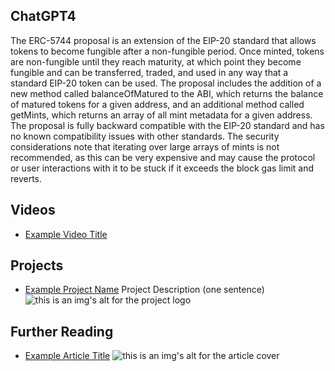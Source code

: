 ## ChatGPT4

The ERC-5744 proposal is an extension of the EIP-20 standard that allows tokens to become fungible after a non-fungible period. Once minted, tokens are non-fungible until they reach maturity, at which point they become fungible and can be transferred, traded, and used in any way that a standard EIP-20 token can be used. The proposal includes the addition of a new method called balanceOfMatured to the ABI, which returns the balance of matured tokens for a given address, and an additional method called getMints, which returns an array of all mint metadata for a given address. The proposal is fully backward compatible with the EIP-20 standard and has no known compatibility issues with other standards. The security considerations note that iterating over large arrays of mints is not recommended, as this can be very expensive and may cause the protocol or user interactions with it to be stuck if it exceeds the block gas limit and reverts.

## Videos

- [Example Video Title](https://www.youtube.com/watch?v=TDGq4aeevgY)

## Projects

- [Example Project Name](https://xxxx.xxx/xxxxx) Project Description (one sentence) ![this is an img's alt for the project logo](https://xxxx.xxx/project-logo.xxx)

## Further Reading

- [Example Article Title](https://xxxx.xxx/xxxxx) ![this is an img's alt for the article cover](https://xxxx.xxx/article-cover.xxx)
